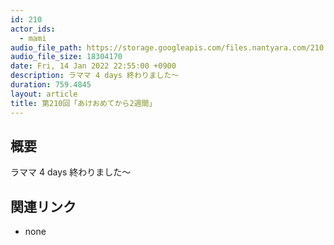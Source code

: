 ```yaml
---
id: 210
actor_ids:
  - mami
audio_file_path: https://storage.googleapis.com/files.nantyara.com/210.mp3
audio_file_size: 18304170
date: Fri, 14 Jan 2022 22:55:00 +0900
description: ラママ 4 days 終わりました〜
duration: 759.4845
layout: article
title: 第210回「あけおめてから2週間」
---
```

## 概要

ラママ 4 days 終わりました〜

## 関連リンク

* none
